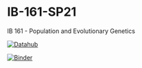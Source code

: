 # IB-161-SP21
IB 161 -  Population and Evolutionary Genetics 


 [![Datahub](https://img.shields.io/badge/Launch-UCB%20Datahub-blue.svg)](http://datahub.berkeley.edu/user-redirect/interact?account=ds-modules&repo=IB-161-SP21&branch=master&path=)

[![Binder](https://mybinder.org/badge_logo.svg)](https://mybinder.org/v2/gh/ds-modules/IB-161-SP21/master)

